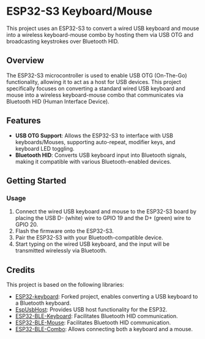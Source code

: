 # ESP32-S3 Keyboard/Mouse

This project uses an ESP32-S3 to convert a wired USB keyboard and mouse into a wireless keyboard-mouse combo by hosting them via USB OTG and broadcasting keystrokes over Bluetooth HID.

## Overview

The ESP32-S3 microcontroller is used to enable USB OTG (On-The-Go) functionality, allowing it to act as a host for USB devices. This project specifically focuses on converting a standard wired USB keyboard and mouse into a wireless keyboard-mouse combo that communicates via Bluetooth HID (Human Interface Device).

## Features

- **USB OTG Support**: Allows the ESP32-S3 to interface with USB keyboards/Mouses, supporting auto-repeat, modifier keys, and keyboard LED toggling.
- **Bluetooth HID**: Converts USB keyboard input into Bluetooth signals, making it compatible with various Bluetooth-enabled devices.

## Getting Started

### Usage

1. Connect the wired USB keyboard and mouse to the ESP32-S3 board by placing the USB D- (white) wire to GPIO 19 and the D+ (green) wire to GPIO 20.
2. Flash the firmware onto the ESP32-S3.
3. Pair the ESP32-S3 with your Bluetooth-compatible device.
4. Start typing on the wired USB keyboard, and the input will be transmitted wirelessly via Bluetooth.

## Credits

This project is based on the following libraries:
- [ESP32-keyboard](https://github.com/omeranha/ESP32-keyboard): Forked project, enables converting a USB keyboard to a Bluetooth keyboard.
- [EspUsbHost](https://github.com/tanakamasayuki/EspUsbHost): Provides USB host functionality for the ESP32.
- [ESP32-BLE-Keyboard](https://github.com/T-vK/ESP32-BLE-Keyboard): Facilitates Bluetooth HID communication.
- [ESP32-BLE-Mouse](https://github.com/T-vK/ESP32-BLE-Keyboard): Facilitates Bluetooth HID communication.
- [ESP32-BLE-Combo](https://github.com/blackketter/ESP32-BLE-Combo): Allows connecting both a keyboard and a mouse.
